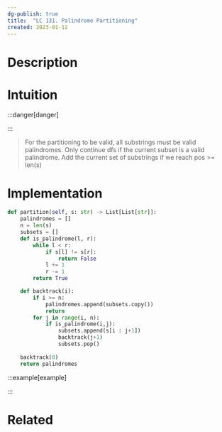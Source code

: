 ```yaml
---
dg-publish: true
title:  "LC 131. Palindrome Partitioning"
created: 2023-01-12
---
```



# Description


# Intuition

:::danger[danger] 


:::
>For the partitioning to be valid, all substrings must be valid palindromes.
>Only continue dfs if the current subset is a valid palindrome.
>Add the current set of substrings if we reach pos >= len(s)



# Implementation
```python
def partition(self, s: str) -> List[List[str]]:
	palindromes = []
	n = len(s)
	subsets = []
	def is_palindrome(l, r):
		while l < r:
			if s[l] != s[r]:
				return False
			l += 1
			r -= 1
		return True

	def backtrack(i):
		if i >= n:
			palindromes.append(subsets.copy())
			return
		for j in range(i, n):
			if is_palindrome(i,j):
				subsets.append(s[i : j+1])
				backtrack(j+1)
				subsets.pop()
		
	backtrack(0)
	return palindromes
```

:::example[example] 


:::


# Related
